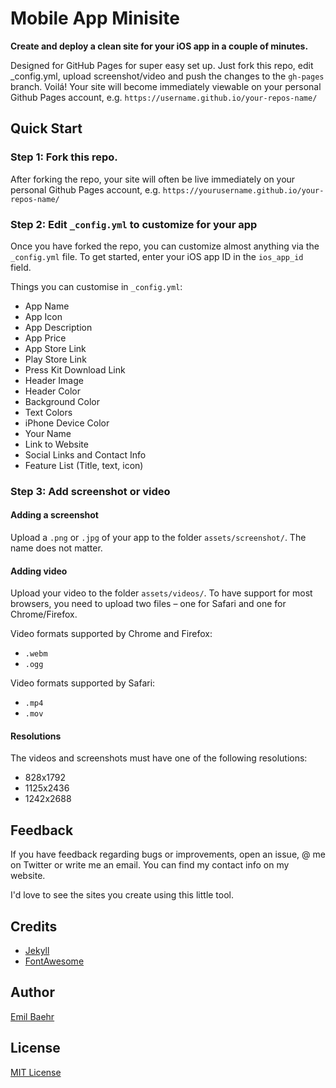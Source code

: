 # Mobile App Minisite
**Create and deploy a clean site for your iOS app in a couple of minutes.**

Designed for GitHub Pages for super easy set up. Just fork this repo, edit _config.yml, upload screenshot/video and push the changes to the `gh-pages` branch. Voilá! Your site will become immediately viewable on your personal Github Pages account, e.g. `https://username.github.io/your-repos-name/`

## Quick Start

### Step 1: Fork this repo.
After forking the repo, your site will often be live immediately on your personal Github Pages account, e.g. `https://yourusername.github.io/your-repos-name/`

### Step 2: Edit `_config.yml` to customize for your app
Once you have forked the repo, you can customize almost anything via the `_config.yml` file. To get started, enter your iOS app ID in the `ios_app_id` field.

Things you can customise in `_config.yml`:
- App Name
- App Icon
- App Description
- App Price
- App Store Link
- Play Store Link
- Press Kit Download Link
- Header Image
- Header Color
- Background Color
- Text Colors
- iPhone Device Color
- Your Name
- Link to Website
- Social Links and Contact Info
- Feature List (Title, text, icon)

### Step 3: Add screenshot or video

#### Adding a screenshot
Upload a `.png` or `.jpg` of your app to the folder `assets/screenshot/`. The name does not matter.

#### Adding video
Upload your video to the folder `assets/videos/`. To have support for most browsers, you need to upload two files – one for Safari and one for Chrome/Firefox.

Video formats supported by Chrome and Firefox:
- `.webm`
- `.ogg`

Video formats supported by Safari:
- `.mp4`
- `.mov`

#### Resolutions
The videos and screenshots must have one of the following resolutions:
- 828x1792
- 1125x2436
- 1242x2688


## Feedback
If you have feedback regarding bugs or improvements, open an issue, @ me on Twitter or write me an email. You can find my contact info on my website.

I'd love to see the sites you create using this little tool.

## Credits
- [Jekyll](https://github.com/jekyll/jekyll)
- [FontAwesome](https://fortawesome.github.io/Font-Awesome/)

## Author
[Emil Baehr](https://emilbaehr.com/)

## License
[MIT License](LICENSE)